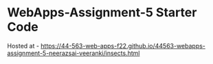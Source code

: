 # WebApps-Assignment-5 Starter Code


Hosted at - https://44-563-web-apps-f22.github.io/44563-webapps-assignment-5-neerazsai-veeranki/insects.html
